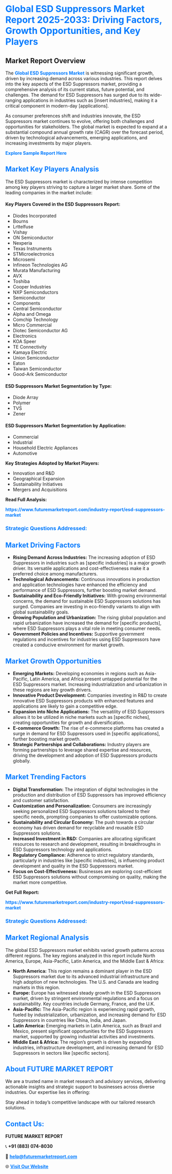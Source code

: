 <h1 style="color: #007BFF;">Global ESD Suppressors Market Report 2025-2033: Driving Factors, Growth Opportunities, and Key Players</h1>

<section id="overview">
<h2>Market Report Overview</h2>
<p>The <a href="https://www.futuremarketreport.com/industry-report/esd-suppressors-market" style="color: #007BFF; text-decoration: none;"><strong>Global ESD Suppressors Market</strong></a> is witnessing significant growth, driven by increasing demand across various industries. This report delves into the key aspects of the ESD Suppressors market, providing a comprehensive analysis of its current status, future potential, and challenges. The demand for ESD Suppressors has surged due to its wide-ranging applications in industries such as [insert industries], making it a critical component in modern-day [applications].</p>
<p>As consumer preferences shift and industries innovate, the ESD Suppressors market continues to evolve, offering both challenges and opportunities for stakeholders. The global market is expected to expand at a substantial compound annual growth rate (CAGR) over the forecast period, driven by technological advancements, emerging applications, and increasing investments by major players.</p>
</section>

<section id="overview">
<p><a href="https://www.futuremarketreport.com/request-sample/reportId=115521" style="color: #007BFF; text-decoration: none;"><strong>Explore Sample Report Here</strong></a></p>
</section>

<section id="key-players">
<h2 style="color: #007BFF;">Market Key Players Analysis</h2>
<p>The ESD Suppressors market is characterized by intense competition among key players striving to capture a larger market share. Some of the leading companies in the market include:</p>
<h4>Key Players Covered in the ESD Suppressors Report:</h4>
<ul><li>Diodes Incorporated</li><li>Bourns</li><li>Lrttelfuse</li><li>Vishay</li><li>ON Semiconductor</li><li>Nexperia</li><li>Texas Instruments</li><li>STMicroelectronics</li><li>Microsemi</li><li>Infineon Technologies AG</li><li>Murata Manufacturing</li><li>AVX</li><li>Toshiba</li><li>Cooper Industries</li><li>NXP Semiconductors</li><li>Semiconductor</li><li>Components</li><li>Central Semiconductor</li><li>Alpha and Omega</li><li>Comchip Technology</li><li>Micro Commercial</li><li>Diotec Semiconductor AG</li><li>Electronics</li><li>KOA Speer</li><li>TE Connectivity</li><li>Kamaya Electric</li><li>Union Semiconductor</li><li>Eaton</li><li>Taiwan Semiconductor</li><li>Good-Ark Semiconductor</li></ul>
<h4>ESD Suppressors Market Segmentation by Type:</h4>
<ul><li>Diode Array</li><li>Polymer</li><li>TVS</li><li>Zener</li></ul>

<h4>ESD Suppressors Market Segmentation by Application:</h4>
<ul><li>Commercial</li><li>Industrial</li><li>Household Electric Appliances</li><li>Automotive</li></ul>
<p><strong>Key Strategies Adopted by Market Players:</strong></p>
<ul>
<li>Innovation and R&D</li>
<li>Geographical Expansion</li>
<li>Sustainability Initiatives</li>
<li>Mergers and Acquisitions</li>
</ul>
</section>

<section>
<p><strong>Read Full Analysis: </strong></p><a href="https://www.futuremarketreport.com/industry-report/esd-suppressors-market" style="color: #007BFF; text-decoration: none;"><strong>https://www.futuremarketreport.com/industry-report/esd-suppressors-market</strong></a>
<h3 style="color: #007BFF;">Strategic Questions Addressed:</h3>
</section>

<section id="driving-factors">
<h2 style="color: #007BFF;">Market Driving Factors</h2>
<ul>
<li><strong>Rising Demand Across Industries:</strong> The increasing adoption of ESD Suppressors in industries such as [specific industries] is a major growth driver. Its versatile applications and cost-effectiveness make it a preferred choice among manufacturers.</li>
<li><strong>Technological Advancements:</strong> Continuous innovations in production and application technologies have enhanced the efficiency and performance of ESD Suppressors, further boosting market demand.</li>
<li><strong>Sustainability and Eco-Friendly Initiatives:</strong> With growing environmental concerns, the demand for sustainable ESD Suppressors solutions has surged. Companies are investing in eco-friendly variants to align with global sustainability goals.</li>
<li><strong>Growing Population and Urbanization:</strong> The rising global population and rapid urbanization have increased the demand for [specific products], where ESD Suppressors plays a vital role in meeting consumer needs.</li>
<li><strong>Government Policies and Incentives:</strong> Supportive government regulations and incentives for industries using ESD Suppressors have created a conducive environment for market growth.</li>
</ul>
</section>

<section id="growth-opportunities">
<h2 style="color: #007BFF;">Market Growth Opportunities</h2>
<ul>
<li><strong>Emerging Markets:</strong> Developing economies in regions such as Asia-Pacific, Latin America, and Africa present untapped potential for the ESD Suppressors market. Increasing industrialization and urbanization in these regions are key growth drivers.</li>
<li><strong>Innovative Product Development:</strong> Companies investing in R&D to create innovative ESD Suppressors products with enhanced features and applications are likely to gain a competitive edge.</li>
<li><strong>Expansion into Niche Applications:</strong> The versatility of ESD Suppressors allows it to be utilized in niche markets such as [specific niches], creating opportunities for growth and diversification.</li>
<li><strong>E-commerce Growth:</strong> The rise of e-commerce platforms has created a surge in demand for ESD Suppressors used in [specific applications], further boosting market growth.</li>
<li><strong>Strategic Partnerships and Collaborations:</strong> Industry players are forming partnerships to leverage shared expertise and resources, driving the development and adoption of ESD Suppressors products globally.</li>
</ul>
</section>

<section id="trending-factors">
<h2 style="color: #007BFF;">Market Trending Factors</h2>
<ul>
<li><strong>Digital Transformation:</strong> The integration of digital technologies in the production and distribution of ESD Suppressors has improved efficiency and customer satisfaction.</li>
<li><strong>Customization and Personalization:</strong> Consumers are increasingly seeking personalized ESD Suppressors solutions tailored to their specific needs, prompting companies to offer customizable options.</li>
<li><strong>Sustainability and Circular Economy:</strong> The push towards a circular economy has driven demand for recyclable and reusable ESD Suppressors solutions.</li>
<li><strong>Increased Investment in R&D:</strong> Companies are allocating significant resources to research and development, resulting in breakthroughs in ESD Suppressors technology and applications.</li>
<li><strong>Regulatory Compliance:</strong> Adherence to strict regulatory standards, particularly in industries like [specific industries], is influencing product development and quality in the ESD Suppressors market.</li>
<li><strong>Focus on Cost-Effectiveness:</strong> Businesses are exploring cost-efficient ESD Suppressors solutions without compromising on quality, making the market more competitive.</li>
</ul>
</section>

<section>
<p><strong>Get Full Report: </strong></p><a href="https://www.futuremarketreport.com/industry-report/esd-suppressors-market" style="color: #007BFF; text-decoration: none;"><strong>https://www.futuremarketreport.com/industry-report/esd-suppressors-market</strong></a>
<h3 style="color: #007BFF;">Strategic Questions Addressed:</h3>
</section>


<section id="regional-analysis">
<h2 style="color: #007BFF;">Market Regional Analysis</h2>
<p>The global ESD Suppressors market exhibits varied growth patterns across different regions. The key regions analyzed in this report include North America, Europe, Asia-Pacific, Latin America, and the Middle East & Africa:</p>
<ul>
<li><strong>North America:</strong> This region remains a dominant player in the ESD Suppressors market due to its advanced industrial infrastructure and high adoption of new technologies. The U.S. and Canada are leading markets in this region.</li>
<li><strong>Europe:</strong> Europe has witnessed steady growth in the ESD Suppressors market, driven by stringent environmental regulations and a focus on sustainability. Key countries include Germany, France, and the U.K.</li>
<li><strong>Asia-Pacific:</strong> The Asia-Pacific region is experiencing rapid growth, fueled by industrialization, urbanization, and increasing demand for ESD Suppressors in countries like China, India, and Japan.</li>
<li><strong>Latin America:</strong> Emerging markets in Latin America, such as Brazil and Mexico, present significant opportunities for the ESD Suppressors market, supported by growing industrial activities and investments.</li>
<li><strong>Middle East & Africa:</strong> The region’s growth is driven by expanding industries, infrastructure development, and increasing demand for ESD Suppressors in sectors like [specific sectors].</li>
</ul>
</section>

<footer>
<h2 style="color: #007BFF;">About FUTURE MARKET REPORT</h2>
<p>We are a trusted name in market research and advisory services, delivering actionable insights and strategic support to businesses across diverse industries. Our expertise lies in offering:</p>

<p>Stay ahead in today’s competitive landscape with our tailored research solutions.</p>

<h2 style="color: #007BFF;">Contact Us:</h2>
<p><strong>FUTURE MARKET REPORT</strong></p>
<p>📞 <strong>+91 (883) 074-8030</strong></p>
<p>📧 <strong><a href="mailto:help@futuremarketreport.com" style="color: #007BFF;">help@futuremarketreport.com</a></strong></p>
<p>🌐 <strong><a href="https://www.futuremarketreport.com/" style="color: #007BFF;">Visit Our Website</a></strong></p>
</footer>